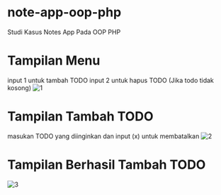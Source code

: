 # note-app-oop-php
Studi Kasus Notes App  Pada OOP PHP 

# Tampilan Menu
input 1 untuk tambah TODO
input 2 untuk hapus TODO (Jika todo tidak kosong)
![1](https://user-images.githubusercontent.com/84067616/215473620-949bd323-a971-442c-ab2c-d31133a00132.png)

# Tampilan Tambah TODO
masukan TODO yang diinginkan dan input (x) untuk membatalkan
![2](https://user-images.githubusercontent.com/84067616/215473637-5c9de259-2fcf-4e77-8c91-f88c93581f9a.png)

# Tampilan Berhasil Tambah TODO
![3](https://user-images.githubusercontent.com/84067616/215473651-3669577b-11e7-42d9-943a-14798a2d930a.png)
